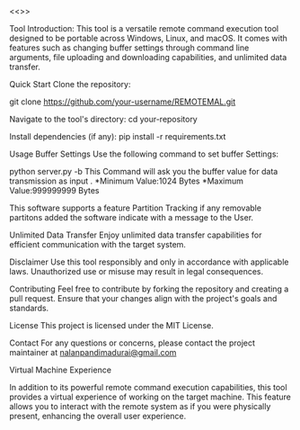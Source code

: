<<<Trojan Malware>>>

<REMOTEMAL> Tool
Introduction:
This tool is a versatile remote command execution tool designed to be portable across Windows, Linux, and macOS. It comes with features such as changing buffer settings through command line arguments, file uploading and downloading capabilities, and unlimited data transfer.

Quick Start
Clone the repository:

git clone https://github.com/your-username/REMOTEMAL.git

Navigate to the tool's directory:
cd your-repository

Install dependencies (if any):
pip install -r requirements.txt

Usage
Buffer Settings
Use the following command to set buffer
Settings:

python server.py -b
This Command will ask you the buffer value for data transmission as input .
*Minimum Value:1024 Bytes
*Maximum Value:999999999 Bytes

<Partition Tracking>
This software supports a feature Partition Tracking if any removable partitons added the software indicate with a message to the User.

Unlimited Data Transfer
Enjoy unlimited data transfer capabilities for efficient communication with the target system.

Disclaimer
Use this tool responsibly and only in accordance with applicable laws. Unauthorized use or misuse may result in legal consequences.

Contributing
Feel free to contribute by forking the repository and creating a pull request. Ensure that your changes align with the project's goals and standards.

License
This project is licensed under the MIT License.

Contact
For any questions or concerns, please contact the project maintainer at nalanpandimadurai@gmail.com

Virtual Machine Experience

In addition to its powerful remote command execution capabilities, this tool provides a virtual experience of working on the target machine. This feature allows you to interact with the remote system as if you were physically present, enhancing the overall user experience.
